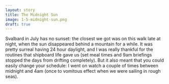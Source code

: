 ```yaml
---
layout: story
title: The Midnight Sun
image: 1-5-midnight-sun.png
draft: true
---
```

Svalbard in July has no sunset: the closest we got was on this walk late at night, when the sun disappeared behind a mountain for a while. It was pretty surreal having 24 hour daylight, and I was really thankful for the routines that shipboard life gave us (set meal times and 9am briefings stopped the days from drifting completely). But it also meant that you could easily change your schedule: I went on watch a couple of times between midnight and 4am (once to vomitous effect when we were sailing in rough seas).
